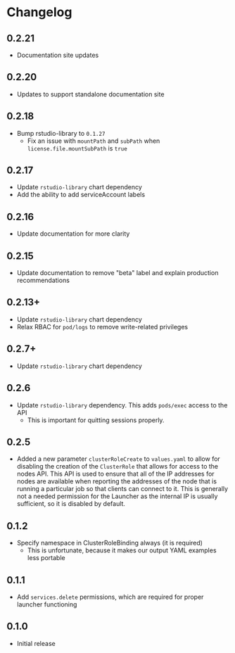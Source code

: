 # Changelog

## 0.2.21

- Documentation site updates

## 0.2.20

- Updates to support standalone documentation site

## 0.2.18

- Bump rstudio-library to `0.1.27`
  - Fix an issue with `mountPath` and `subPath` when `license.file.mountSubPath` is `true`

## 0.2.17

- Update `rstudio-library` chart dependency
- Add the ability to add serviceAccount labels

## 0.2.16

- Update documentation for more clarity

## 0.2.15

- Update documentation to remove "beta" label and explain production recommendations

## 0.2.13+

- Update `rstudio-library` chart dependency
- Relax RBAC for `pod/logs` to remove write-related privileges

## 0.2.7+

- Update `rstudio-library` chart dependency

## 0.2.6

- Update `rstudio-library` dependency. This adds `pods/exec` access to the API
  - This is important for quitting sessions properly.

## 0.2.5

- Added a new parameter `clusterRoleCreate` to `values.yaml` to allow for disabling the creation of the
  `ClusterRole` that allows for access to the nodes API. This API is used to ensure that all of the IP addresses
  for nodes are available when reporting the addresses of the node that is running a particular job so that
  clients can connect to it. This is generally not a needed permission for the Launcher as the internal IP is
  usually sufficient, so it is disabled by default.

## 0.1.2

- Specify namespace in ClusterRoleBinding always (it is required)
    - This is unfortunate, because it makes our output YAML examples less portable

## 0.1.1

- Add `services.delete` permissions, which are required for proper launcher functioning

## 0.1.0

- Initial release
